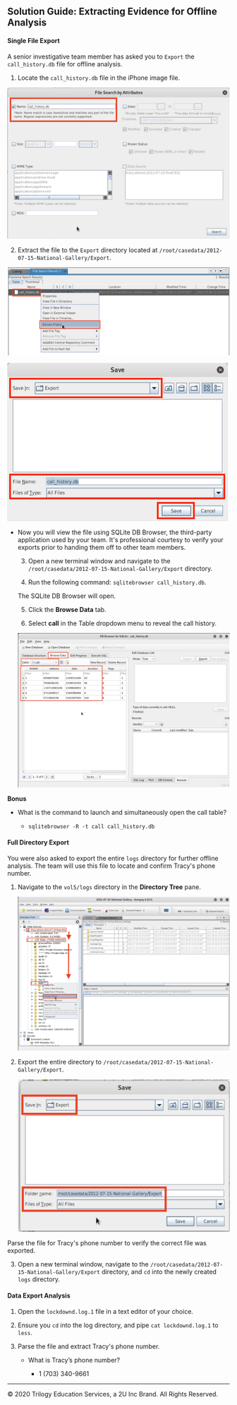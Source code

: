 ## Solution Guide: Extracting Evidence for Offline Analysis

#### Single File Export
 
A senior investigative team member has asked you to `Export` the `call_history.db` file for offline analysis.
  
  1. Locate the `call_history.db` file in the iPhone image file.
 
  ![Images/autopsy_extract_lockdown.png](Images/1.png)
 
  2. Extract the file to the `Export` directory located at `/root/casedata/2012-07-15-National-Gallery/Export`.
 
  ![Images/autopsy_extract_lockdown.png](Images/2.png)
 
  ![Images/autopsy_extract_lockdown.png](Images/3.png)
 
- Now you will view the file using SQLite DB Browser, the third-party application used by your team. It's professional courtesy to verify your exports prior to handing them off to other team members.
 
  3. Open a new terminal window and navigate to the `/root/casedata/2012-07-15-National-Gallery/Export` directory.
 
  4. Run the following command: `sqlitebrowser call_history.db`.
 
  The SQLite DB Browser will open.
 
  5. Click the **Browse Data** tab.
 
  6. Select **call** in the Table dropdown menu to reveal the call history.
 
  ![Images/autopsy_extract_lockdown.png](Images/4.png)
 
**Bonus**
 
 - What is the command to launch and simultaneously open the call table?
 
    -  `sqlitebrowser -R -t call call_history.db`
 
#### Full Directory Export
 
You were also asked to export the entire `logs` directory for further offline analysis. The team will use this file to locate and confirm Tracy's phone number.
 
 1. Navigate to the `vol5/logs` directory in the **Directory Tree** pane.
 
    ![Images/autopsy_extract_lockdown.png](Images/5.png)
  
 2. Export the entire directory to  `/root/casedata/2012-07-15-National-Gallery/Export`.
 
    ![Images/autopsy_extract_lockdown.png](Images/6.png)
 
Parse the file for Tracy's phone number to verify the correct file was exported.
 
  3. Open a new terminal window, navigate to the `/root/casedata/2012-07-15-National-Gallery/Export` directory, and `cd` into the newly created `logs` directory.
 
#### Data Export Analysis
 
1. Open the `lockdownd.log.1` file in a text editor of your choice.
 
2. Ensure you `cd` into the log directory, and pipe `cat lockdownd.log.1` to `less`.
 
3. Parse the file and extract Tracy's phone number.
 
   - What is Tracy’s phone number?
 
     - 1 (703) 340-9661
 
----

&copy; 2020 Trilogy Education Services, a 2U Inc Brand.   All Rights Reserved.


